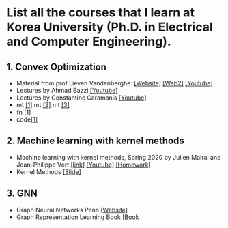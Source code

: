 
# List all the courses that I learn at Korea University (Ph.D. in Electrical and Computer Engineering).
## 1. Convex Optimization
- Material from prof Lieven Vandenberghe: [[Website]](http://www.seas.ucla.edu/~vandenbe/) [[Web2]](https://stanford.edu/class/ee364b/lectures/) [[Youtube]](https://www.youtube.com/watch?v=SsqlMPSX7tk&list=PL8WsPW41L6l7rviIGvIkY0-jn-tM3YSNi&index=3)
- Lectures by Ahmad Bazzi [[Youtube]](https://www.youtube.com/watch?v=SHJuGASZwlE&list=PL-DDW8QIRjNOVxrU2efygBw0xADVOgpmw)
- Lectures by Constantine Caramanis [[Youtube]](https://www.youtube.com/channel/UCSv1_NZITsPl-abaCWtRrJg)
- mt [[1]](https://www.cs.cmu.edu/~ggordon/10725-F12/hws/midterm_sol.pdf) mt [[2]](https://perso.crans.org/besson/publis/mva-2016/MVA_2015-16__Convex_Optimization_Final_Exam_help_notes__Lilian_Besson.2col.en.pdf) mt [[3]](https://sites.math.washington.edu/~burke/crs/408/samples/fe-Guide-W20-sol.pdf)
- fn [[1]](https://ocw.mit.edu/courses/electrical-engineering-and-computer-science/6-079-introduction-to-convex-optimization-fall-2009/exams/MIT6_079F09_final.pdf)
- code[[1]](http://web.cvxr.com/cvx/examples/cvxbook/Ch04_cvx_opt_probs/html/max_det_psd_completion.html?fbclid=IwAR1Cer6fWtiGJRX7H1-9hJZQXB8IKy6OtOJjD6u-iAMjRBze8VtxAX0Wjms)
## 2. Machine learning with kernel methods
- Machine learning with kernel methods, Spring 2020 by Julien Mairal and Jean-Philippe Vert [[link]](https://members.cbio.mines-paristech.fr/~jvert/svn/kernelcourse/course/2020mva/) [[Youtube]](https://www.youtube.com/watch?v=IzGS8uKc5E4&list=PLD93kGj6_EdrkNj27AZMecbRlQ1SMkp_o&index=3) [[Homework]](https://perso.crans.org/besson/publis/mva-2016/MVA_2015-16__Kernel_Methods__Homework__Besson_Clement_Zerbib.en.pdf)
- Kernel Methods [[Slide]](http://cs229.stanford.edu/summer2020/cs229-notes3.pdf)
## 3. GNN
- Graph Neural Networks Penn [[Website]](https://gnn.seas.upenn.edu/lectures/)
- Graph Representation Learning Book [[Book](https://www.cs.mcgill.ca/~wlh/grl_book/)
